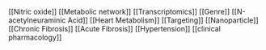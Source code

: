 [[Nitric oxide]]
[[Metabolic network]]
[[Transcriptomics]]
[[Genre]]
[[N-acetylneuraminic Acid]]
[[Heart Metabolism]]
[[Targeting]]
[[Nanoparticle]]
[[Chronic Fibrosis]]
[[Acute Fibrosis]]
[[Hypertension]]
[[clinical pharmacology]]
